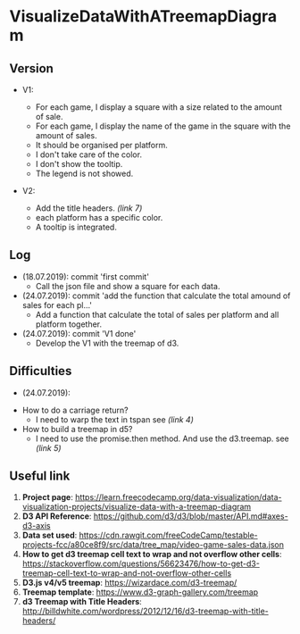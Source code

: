 # VisualizeDataWithATreemapDiagram

## Version

- V1:
	- For each game, I display a square with a size related to the amount of sale.
	- For each game, I display the name of the game in the square with the amount of sales.
	- It should be organised per platform.
	- I don't take care of the color.
	- I don't show the tooltip.
	- The legend is not showed.

- V2:
	- Add the title headers. _(link 7)_
	- each platform has a specific color.
	- A tooltip is integrated.
## Log

- (18.07.2019): commit 'first commit'
	- Call the json file and show a square for each data.
- (24.07.2019): commit 'add the function that calculate the total amound of sales for each pl…'
	- Add a function that calculate the total of sales per platform and all platform together.
- (24.07.2019): commit 'V1 done'
	- Develop the V1 with the treemap of d3.

## Difficulties

- (24.07.2019): 
* How to do a carriage return?
	- I need to warp the text in tspan see _(link 4)_
* How to build a treemap in d5?
	- I need to use the promise.then method. And use the d3.treemap. see _(link 5)_

## Useful link

1. **Project page**: https://learn.freecodecamp.org/data-visualization/data-visualization-projects/visualize-data-with-a-treemap-diagram
2. **D3 API Reference**: https://github.com/d3/d3/blob/master/API.md#axes-d3-axis
3. **Data set used**: https://cdn.rawgit.com/freeCodeCamp/testable-projects-fcc/a80ce8f9/src/data/tree_map/video-game-sales-data.json
4. **How to get d3 treemap cell text to wrap and not overflow other cells**: https://stackoverflow.com/questions/56623476/how-to-get-d3-treemap-cell-text-to-wrap-and-not-overflow-other-cells
5. **D3.js v4/v5 treemap**: https://wizardace.com/d3-treemap/
6. **Treemap template**: https://www.d3-graph-gallery.com/treemap
7. **d3 Treemap with Title Headers**: http://billdwhite.com/wordpress/2012/12/16/d3-treemap-with-title-headers/
